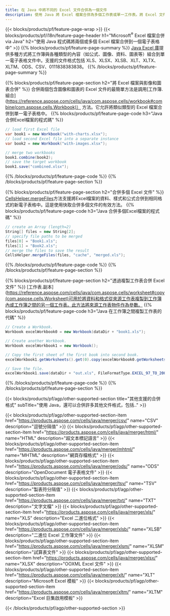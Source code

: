 ```yaml
---
title: 在 Java 中將不同的 Excel 文件合併為一個文件
description: 使用 Java 將 Excel 檔案合併為多個工作表或單一工作表。將 Excel 文件合併、組合或連接到 PDF、影像和 HTML。
---
```

{{< blocks/products/pf/feature-page-wrap >}}
{{< blocks/products/pf/i18n/feature-page-header h1="Microsoft<sup>&reg;</sup> Excel 檔案合併 via Java" h2="使用 Java 程式碼將兩個或多個 Excel 檔案合併到一個電子表格中" >}}
{{% blocks/products/pf/feature-page-summary %}}
[Java Excel 庫](/cells/zh-hant/java/)提供多種方式將工作簿與各種類型的內容（如公式、圖像、資料、圖表等）組合到單一電子表格文件中。支援的文件格式包括 XLS、XLSX、XLSB、XLT、XLTX、XLTM、ODS、CSV、0111838383838。
{{% /blocks/products/pf/feature-page-summary %}}

{{% blocks/products/pf/feature-page-section h2="將 Excel 檔案與影像和圖表合併" %}}
合併兩個包含圖像和圖表的 Excel 文件的最簡單方法是調用[工作簿.組合](https://reference.aspose.com/cells/java/com.aspose.cells/workbook#combine(com.aspose.cells.Workbook)） 方法。它允許將類似類型的 Excel 檔案合併到單一電子表格中。
{{% blocks/products/pf/feature-page-code h3="Java 合併Excel檔案的程式碼" %}}

```cs
// load first Excel file
var book1 = new Workbook("with-charts.xlsx");
// load second Excel file into a separate instance
var book2 = new Workbook("with-images.xlsx");

// merge two workbooks
book1.combine(book2);
// save the target workbook 
book1.save("combined.xlsx");
```
{{% /blocks/products/pf/feature-page-code %}}
{{% /blocks/products/pf/feature-page-section %}}

{{% blocks/products/pf/feature-page-section h2="合併多個 Excel 文件" %}}
[CellsHelper.mergeFiles](https://reference.aspose.com/cells/java/com.aspose.cells/cellshelper#mergeFiles)方法支援將Excel檔案的資料、樣式和公式合併到相同格式的新電子表格中。這是使用快取合併多個文件的有效方法。
{{% blocks/products/pf/feature-page-code h3="Java 合併多個Excel檔案的程式碼" %}}

```cs
// create an Array (length=2)
String[] files = new String[2];
// specify file paths to be merged
files[0] = "Book1.xls";
files[1] = "Book2.xls";
// merge the files to save the result
CellsHelper.mergeFiles(files, "cache", "merged.xls");

```
{{% /blocks/products/pf/feature-page-code %}}
{{% /blocks/products/pf/feature-page-section %}}

{{% blocks/products/pf/feature-page-section h2="透過複製工作表合併 Excel 文件" %}}
[工作表.副本](https://reference.aspose.com/cells/java/com.aspose.cells/worksheet#copy(com.aspose.cells.Worksheet)可用於將資料和格式從來源工作表複製到工作簿內或工作簿之間的另一個工作表。此方法將來源工作表物件作為參數。
{{% blocks/products/pf/feature-page-code h3="Java 在工作簿之間複製工作表的代碼" %}}

```cs
// Create a Workbook.
Workbook excelWorkbook0 = new Workbook(dataDir + "book1.xls");

// Create another Workbook.
Workbook excelWorkbook1 = new Workbook();

// Copy the first sheet of the first book into second book.
excelWorkbook1.getWorksheets().get(0).copy(excelWorkbook0.getWorksheets().get(0));

// Save the file.
excelWorkbook1.save(dataDir + "out.xls", FileFormatType.EXCEL_97_TO_2003);
```
{{% /blocks/products/pf/feature-page-code %}}
{{% /blocks/products/pf/feature-page-section %}}

{{< blocks/products/pf/agp/other-supported-section title="其他支援的合併格式" subTitle="使用 Java，還可以合併許多其他文件格式，包括.." >}}

{{< blocks/products/pf/agp/other-supported-section-item href="https://products.aspose.com/cells/java/merger/csv/" name="CSV" description="逗號分隔值" >}}
{{< blocks/products/pf/agp/other-supported-section-item href="https://products.aspose.com/cells/java/merger/html/" name="HTML" description="超文本標記語言" >}}
{{< blocks/products/pf/agp/other-supported-section-item href="https://products.aspose.com/cells/java/merger/mhtml/" name="MHTML" description="網頁存檔格式" >}}
{{< blocks/products/pf/agp/other-supported-section-item href="https://products.aspose.com/cells/java/merger/ods/" name="ODS" description="OpenDocument 電子表格文件" >}}
{{< blocks/products/pf/agp/other-supported-section-item href="https://products.aspose.com/cells/java/merger/tsv/" name="TSV" description="製表符分隔值" >}}
{{< blocks/products/pf/agp/other-supported-section-item href="https://products.aspose.com/cells/java/merger/txt/" name="TXT" description="文字文檔" >}}
{{< blocks/products/pf/agp/other-supported-section-item href="https://products.aspose.com/cells/java/merger/xls/" name="XLS" description="Excel 二進位格式" >}}
{{< blocks/products/pf/agp/other-supported-section-item href="https://products.aspose.com/cells/java/merger/xlsb/" name="XLSB" description="二進位 Excel 工作簿文件" >}}
{{< blocks/products/pf/agp/other-supported-section-item href="https://products.aspose.com/cells/java/merger/xlsm/" name="XLSM" description="試算表文件" >}}
{{< blocks/products/pf/agp/other-supported-section-item href="https://products.aspose.com/cells/java/merger/xlsx/" name="XLSX" description="OOXML Excel 文件" >}}
{{< blocks/products/pf/agp/other-supported-section-item href="https://products.aspose.com/cells/java/merger/xlt/" name="XLT" description="Microsoft Excel 模板" >}}
{{< blocks/products/pf/agp/other-supported-section-item href="https://products.aspose.com/cells/java/merger/xltm/" name="XLTM" description="Excel 巨集啟用模板" >}}

{{< /blocks/products/pf/agp/other-supported-section >}}
